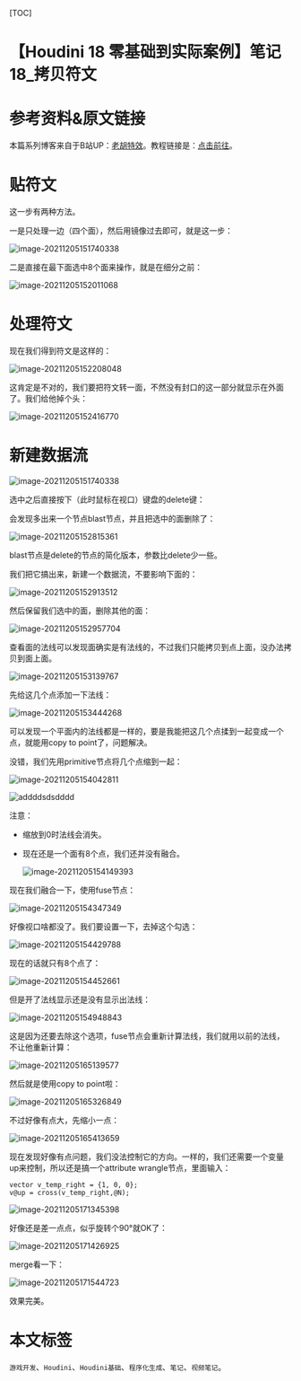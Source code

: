 [TOC]

# 【Houdini 18 零基础到实际案例】笔记 18_拷贝符文

# 参考资料&原文链接

本篇系列博客来自于B站UP：[老胡特效](https://space.bilibili.com/324928136)。教程链接是：[点击前往](https://www.bilibili.com/video/BV1Hi4y187Ww)。

# 贴符文

这一步有两种方法。

一是只处理一边（四个面），然后用镜像过去即可，就是这一步：

![image-20211205151740338](https://sin998-blog-image.oss-cn-beijing.aliyuncs.com/images/202112051517660.png)

二是直接在最下面选中8个面来操作，就是在细分之前：

![image-20211205152011068](https://sin998-blog-image.oss-cn-beijing.aliyuncs.com/images/202112051520008.png)

# 处理符文

现在我们得到符文是这样的：

![image-20211205152208048](https://sin998-blog-image.oss-cn-beijing.aliyuncs.com/images/202112051522120.png)

这肯定是不对的，我们要把符文转一面，不然没有封口的这一部分就显示在外面了。我们给他掉个头：

![image-20211205152416770](https://sin998-blog-image.oss-cn-beijing.aliyuncs.com/images/202112051524579.png)

# 新建数据流

![image-20211205151740338](https://sin998-blog-image.oss-cn-beijing.aliyuncs.com/images/202112051517660.png)

选中之后直接按下（此时鼠标在视口）键盘的delete键：

会发现多出来一个节点blast节点，并且把选中的面删除了：

![image-20211205152815361](https://sin998-blog-image.oss-cn-beijing.aliyuncs.com/images/202112051528676.png)

blast节点是delete的节点的简化版本，参数比delete少一些。

我们把它搞出来，新建一个数据流，不要影响下面的：

![image-20211205152913512](https://sin998-blog-image.oss-cn-beijing.aliyuncs.com/images/202112051529731.png)

然后保留我们选中的面，删除其他的面：

![image-20211205152957704](https://sin998-blog-image.oss-cn-beijing.aliyuncs.com/images/202112051530411.png)

查看面的法线可以发现面确实是有法线的，不过我们只能拷贝到点上面，没办法拷贝到面上面。

![image-20211205153139767](https://sin998-blog-image.oss-cn-beijing.aliyuncs.com/images/202112051531787.png)

先给这几个点添加一下法线：

![image-20211205153444268](https://sin998-blog-image.oss-cn-beijing.aliyuncs.com/images/202112051534347.png)

可以发现一个平面内的法线都是一样的，要是我能把这几个点揉到一起变成一个点，就能用copy to point了，问题解决。

没错，我们先用primitive节点将几个点缩到一起：

![image-20211205154042811](https://sin998-blog-image.oss-cn-beijing.aliyuncs.com/images/202112051540697.png)

![addddsdsdddd](https://sin998-blog-image.oss-cn-beijing.aliyuncs.com/images/202112051540850.gif)

注意：

- 缩放到0时法线会消失。

- 现在还是一个面有8个点，我们还并没有融合。

  ![image-20211205154149393](https://sin998-blog-image.oss-cn-beijing.aliyuncs.com/images/202112051541363.png)

现在我们融合一下，使用fuse节点：

![image-20211205154347349](https://sin998-blog-image.oss-cn-beijing.aliyuncs.com/images/202112051543103.png)

好像视口啥都没了。我们要设置一下，去掉这个勾选：

![image-20211205154429788](https://sin998-blog-image.oss-cn-beijing.aliyuncs.com/images/202112051544563.png)

现在的话就只有8个点了：

![image-20211205154452661](https://sin998-blog-image.oss-cn-beijing.aliyuncs.com/images/202112051544723.png)

但是开了法线显示还是没有显示出法线：

![image-20211205154948843](https://sin998-blog-image.oss-cn-beijing.aliyuncs.com/images/202112051549794.png)

这是因为还要去除这个选项，fuse节点会重新计算法线，我们就用以前的法线，不让他重新计算：

![image-20211205165139577](https://sin998-blog-image.oss-cn-beijing.aliyuncs.com/images/202112051651437.png)

然后就是使用copy to point啦：

![image-20211205165326849](https://sin998-blog-image.oss-cn-beijing.aliyuncs.com/images/202112051653045.png)

不过好像有点大，先缩小一点：

![image-20211205165413659](https://sin998-blog-image.oss-cn-beijing.aliyuncs.com/images/202112051654426.png)

现在发现好像有点问题，我们没法控制它的方向。一样的，我们还需要一个变量up来控制，所以还是搞一个attribute wrangle节点，里面输入：

```
vector v_temp_right = {1, 0, 0};
v@up = cross(v_temp_right,@N);
```

![image-20211205171345398](https://sin998-blog-image.oss-cn-beijing.aliyuncs.com/images/202112051713057.png)

好像还是差一点点，似乎旋转个90°就OK了：

![image-20211205171426925](https://sin998-blog-image.oss-cn-beijing.aliyuncs.com/images/202112051714722.png)

merge看一下：

![image-20211205171544723](https://sin998-blog-image.oss-cn-beijing.aliyuncs.com/images/202112051715877.png)

效果完美。

# 本文标签

`游戏开发`、`Houdini`、`Houdini基础`、`程序化生成`、`笔记`、`视频笔记`。
